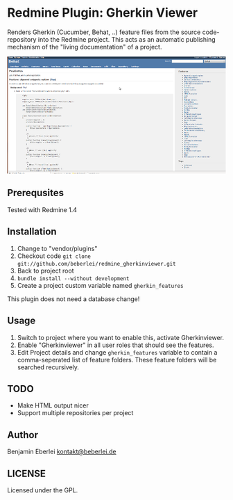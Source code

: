 # Redmine Plugin: Gherkin Viewer

Renders Gherkin (Cucumber, Behat, ..) feature files from the source code-repository into the Redmine project.
This acts as an automatic publishing mechanism of the "living documentation" of a project.

![Behat Example Screen](https://github.com/beberlei/redmine_gherkinviewer/raw/master/screen_behat.png) 

## Prerequsites

Tested with Redmine 1.4

## Installation

1. Change to "vendor/plugins"
2. Checkout code `git clone git://github.com/beberlei/redmine_gherkinviewer.git`
3. Back to project root
4. `bundle install --without development`
5. Create a project custom variable named `gherkin_features`

This plugin does not need a database change!

## Usage

1. Switch to project where you want to enable this, activate Gherkinviewer.
2. Enable "Gherkinviewer" in all user roles that should see the features.
3. Edit Project details and change `gherkin_features` variable to contain a comma-seperated list of feature folders. These feature folders will be searched recursively.

## TODO

* Make HTML output nicer
* Support multiple repositories per project

## Author

Benjamin Eberlei <kontakt@beberlei.de>

## LICENSE

Licensed under the GPL.

